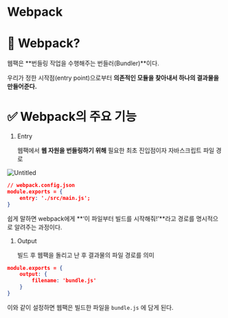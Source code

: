 # Webpack

# 📌 Webpack?

웹팩은 **번들링 작업을 수행해주는 번들러(Bundler)**이다. 

우리가 정한 시작점(entry point)으로부터 **의존적인 모듈을 찾아내서 하나의 결과물을 만들어준다.**

# ✅ Webpack의 주요 기능

1. Entry
    
    웹팩에서 **웹 자원을 번들링하기 위해** 필요한 최초 진입점이자 자바스크립트 파일 경로
    

![Untitled](Webpack%2072937f68642c4cc28c323010d3fc3e61/Untitled.png)

```json
// webpack.config.json
module.exports = {
	entry: './src/main.js';
}
```

쉽게 말하면 webpack에게 **‘이 파일부터 빌드를 시작해줘!’**라고 경로를 명시적으로 알려주는 과정이다.

1. Output
    
    빌드 후 웹팩을 돌리고 난 후 결과물의 파일 경로를 의미
    

```json
module.exports = {
	output: {
		filename: 'bundle.js'
	}
}
```

이와 같이 설정하면 웹팩은 빌드한 파일을 `bundle.js` 에 담게 된다.